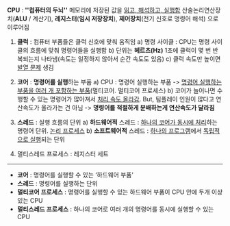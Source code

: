 **CPU** : **''컴퓨터의 두뇌''** 메모리에 저장된 값을 <u>읽고, 해석하고, 실행함</u>
    ​			산술논리연산장치(**ALU** / 계산기), **레지스터**(**임시 저장장치**), **제어장치**(전기 신호로 명령어 해석) 으로 이루어짐



1. **클럭** : 컴퓨터 부품들은 클럭 신호에 맞춰 움직임
   a) 명령 사이클 : CPU는 명령 사이클의 흐름에 맞춰 명령어들을 실행함
   b) 단위는 **헤르츠(Hz)** 1초에 클럭이 몇 번 반복되는지 나타냄(속도는 일정하지 않아서 순간 속도도 있음)
   c) 클럭 속도만 높이면 <u>발열 문제</u> 생김

2. **코어** : **명령어를 실행**하는 부품 
   a) CPU : 명령어 실행하는 부품 -> <u>명령어 실행하는 부품을 여러 개 포함하는 부품</u>(멀티코어. 멀티코어 프로세스)
   b) 코어가 늘어나면 수행할 수 있는 명령어가 많아져서 <u>처리 속도 올라감</u>. But, 팀플레이 인원이 많다고 연산속도가 올라가는 건 아님 -> **명령어를 적절하게 분배하는게 연산속도가 달라짐**

3. **스레드** : 실행 흐름의 단위
   a) **하드웨어적** 스레드 : <u>하나의 코어가 동시에 처리</u>하는 명령어 단위. <u>논리 프로세스</u>
   b) **소프트웨어적** 스레드 : <u>하나의 프로그램</u>에서 <u>독립적으로 실행</u>되는 단위

4. 멀티스레드 프로세스 : 레지스터 세트


<hr>

* **코어** : 명령어를 실행할 수 있는 ‘하드웨어 부품’
* **스레드** : 명령어를 실행하는 단위 
* **멀티코어 프로세스** : 명령어를 실행할 수 있는 하드웨어 부품이 CPU 안에 두개 이상 있는 CPU
* **멀티스레드 프로세스** : 하나의 코어로 여러 개의 명령어를 동시에 실행할 수 있는 CPU